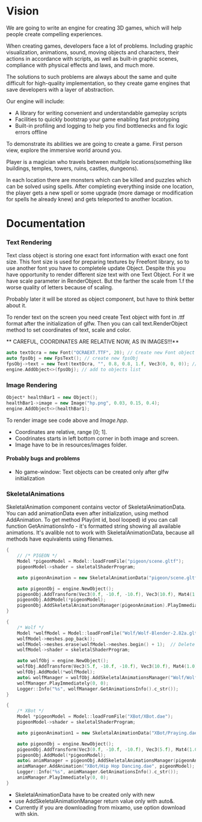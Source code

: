 # Vision

We are going to write an engine for creating 3D games, which will help people create compelling experiences. 

When creating games, developers face a lot of problems. Including graphic visualization, animations, sound, moving objects and characters, their actions in accordance with scripts, as well as built-in graphic scenes, compliance with physical effects and laws, and much more.

The solutions to such problems are always about the same and quite difficult for high-quality implementation, so they create game engines that save developers with a layer of abstraction.

Our engine will include:

- A library for writing convenient and understandable gameplay scripts
- Facilities to quickly bootstrap your game enabling fast prototyping
- Built-in profiling and logging to help you find bottlenecks and fix logic errors offline

To demonstrate its abilities we are going to create a game. First person view, explore the immersive world around you.

Player is a magician who travels between multiple locations(something like buildings, temples, towers, ruins, castles, dungeons).

In each location there are monsters which can be killed and puzzles which can be solved using spells. After completing everything inside one location, the player gets a new spell or some upgrade (more damage or modification for spells he already knew) and gets teleported to another location.

# Documentation

### Text Rendering
Text class object is storing one exact font information with exact one font size. This font size is used for preparing textures by Freefont library, so to use another font you have to completele update Object. Despite this you have opportunity to render different size text with one Text Object. For it we have scale parameter in RenderObject. But the farther the scale from 1.f the worse quality of letters because of scaling. 

Probably later it will be stored as object component, but have to think better about it.

To render text on the screen you need create Text object with font in .ttf format after the initialization of glfw. Then you can call text.RenderObject method to set coordinates of text, scale and color.


** CAREFUL, COORDINATES ARE RELATIVE NOW, AS IN IMAGES!!!** 

```C++
auto textOcra = new Font("OCRAEXT.TTF", 20); // Create new Font object
auto fpsObj = new FpsText(); // create new fpsObj
fpsObj->text = new Text(textOcra, "", 0.8, 0.8, 1.f, Vec3(0, 0, 0)); // set new text component to fpsObj
engine.AddObject<>(fpsObj); // add to objects list
```

### Image Rendering
```C++
Object* healthBar1 = new Object();
healthBar1->image = new Image("hp.png", 0.03, 0.15, 0.4);
engine.AddObject<>(healthBar1);
```

To render image see code above and *Image.hpp*. 

+ Coordinates are relative, range [0; 1]. 
+ Coodrinates starts in left bottom corner in both image and screen.
+ Image have to be in resources/images folder.

#### Probably bugs and problems
+ No game-window: Text objects can be created only after glfw initialization


### SkeletalAnimations

SkeletalAnimation component contains vector of SkeletalAnimationData. You can add animationData even after initialization, using method AddAnimation.
To get method Play(int id, bool looped) id you can call function GetAnimationsInfo - it's formatted string showing all available animations.
It's avalible not to work with SkeletalAnimationData, because all methods have equivalents using filenames.

```C++
{
    // /* PIGEON */
    Model *pigeonModel = Model::loadFromFile("pigeon/scene.gltf");
    pigeonModel->shader = skeletalShaderProgram;

    auto pigeonAnimation = new SkeletalAnimationData("pigeon/scene.gltf", 0, pigeonModel);

    auto pigeonObj = engine.NewObject();
    pigeonObj.AddTransform(Vec3(0.f, -10.f, -10.f), Vec3(10.f), Mat4(1.0));
    pigeonObj.AddModel(*pigeonModel);
    pigeonObj.AddSkeletalAnimationsManager(pigeonAnimation).PlayImmediately(0, 1);
}

{
    /* Wolf */
    Model *wolfModel = Model::loadFromFile("Wolf/Wolf-Blender-2.82a.gltf");
    wolfModel->meshes.pop_back();
    wolfModel->meshes.erase(wolfModel->meshes.begin() + 1);  // Delete floor
    wolfModel->shader = skeletalShaderProgram;

    auto wolfObj = engine.NewObject();
    wolfObj.AddTransform(Vec3(5.f, -10.f, -10.f), Vec3(10.f), Mat4(1.0));
    wolfObj.AddModel(*wolfModel);
    auto& wolfManager = wolfObj.AddSkeletalAnimationsManager("Wolf/Wolf-Blender-2.82a.gltf", wolfModel); // Написать что обязательно нужно &
    wolfManager.PlayImmediately(0, 0);
    Logger::Info("%s", wolfManager.GetAnimationsInfo().c_str());
}

{
    /* XBot */
    Model *pigeonModel = Model::loadFromFile("XBot/XBot.dae");
    pigeonModel->shader = skeletalShaderProgram;

    auto pigeonAnimation1 = new SkeletalAnimationData("XBot/Praying.dae", 0, pigeonModel);

    auto pigeonObj = engine.NewObject();
    pigeonObj.AddTransform(Vec3(0.f, -10.f, -10.f), Vec3(5.f), Mat4(1.0));
    pigeonObj.AddModel(*pigeonModel);
    auto& animManager = pigeonObj.AddSkeletalAnimationsManager(pigeonAnimation1);
    animManager.AddAnimation("XBot/Hip Hop Dancing.dae", pigeonModel);
    Logger::Info("%s", animManager.GetAnimationsInfo().c_str());
    animManager.PlayImmediately(0, 0);
}
```

+ SkeletalAnimationData have to be created only with new
+ use AddSkeletalAnimationManager return value only with auto&.
+ Currently if you are downloading from mixamo, use option download with skin. 
